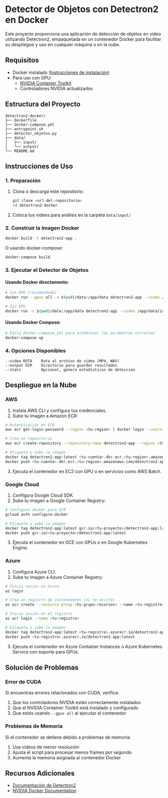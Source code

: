 # Detector de Objetos con Detectron2 en Docker

Este proyecto proporciona una aplicación de detección de objetos en video utilizando Detectron2, empaquetada en un contenedor Docker para facilitar su despliegue y uso en cualquier máquina o en la nube.

## Requisitos

- Docker instalado ([Instrucciones de instalación](https://docs.docker.com/get-docker/))
- Para uso con GPU:
  - [NVIDIA Container Toolkit](https://docs.nvidia.com/datacenter/cloud-native/container-toolkit/install-guide.html)
  - Controladores NVIDIA actualizados

## Estructura del Proyecto

```
detectron2-docker/
├── Dockerfile
├── docker-compose.yml
├── entrypoint.sh
├── detector_objetos.py
├── data/
│   ├── input/
│   └── output/
└── README.md
```

## Instrucciones de Uso

### 1. Preparación

1. Clona o descarga este repositorio:
   ```bash
   git clone <url-del-repositorio>
   cd detectron2-docker
   ```

2. Coloca tus videos para análisis en la carpeta `data/input/`

### 2. Construir la Imagen Docker

```bash
docker build -t detectron2-app .
```

O usando docker-compose:

```bash
docker-compose build
```

### 3. Ejecutar el Detector de Objetos

#### Usando Docker directamente:

```bash
# Con GPU (recomendado)
docker run --gpus all -v $(pwd)/data:/app/data detectron2-app --video /app/data/input/tu_video.mp4 --output /app/data/output --stats

# Sin GPU
docker run -v $(pwd)/data:/app/data detectron2-app --video /app/data/input/tu_video.mp4 --output /app/data/output --stats
```

#### Usando Docker Compose:

```bash
# Edita docker-compose.yml para establecer los parámetros correctos
docker-compose up
```

### 4. Opciones Disponibles

```
--video RUTA    Ruta al archivo de video (MP4, WAV)
--output DIR    Directorio para guardar resultados
--stats         Opcional, genera estadísticas de detección
```

## Despliegue en la Nube

### AWS

1. Instala AWS CLI y configura tus credenciales.
2. Sube tu imagen a Amazon ECR:

```bash
# Autenticación en ECR
aws ecr get-login-password --region <tu-region> | docker login --username AWS --password-stdin <tu-cuenta>.dkr.ecr.<tu-region>.amazonaws.com

# Crea un repositorio
aws ecr create-repository --repository-name detectron2-app --region <tu-region>

# Etiqueta y sube la imagen
docker tag detectron2-app:latest <tu-cuenta>.dkr.ecr.<tu-region>.amazonaws.com/detectron2-app:latest
docker push <tu-cuenta>.dkr.ecr.<tu-region>.amazonaws.com/detectron2-app:latest
```

3. Ejecuta el contenedor en EC2 con GPU o en servicios como AWS Batch.

### Google Cloud

1. Configura Google Cloud SDK.
2. Sube tu imagen a Google Container Registry:

```bash
# Configura docker para GCR
gcloud auth configure-docker

# Etiqueta y sube la imagen
docker tag detectron2-app:latest gcr.io/<tu-proyecto>/detectron2-app:latest
docker push gcr.io/<tu-proyecto>/detectron2-app:latest
```

3. Ejecuta el contenedor en GCE con GPUs o en Google Kubernetes Engine.

### Azure

1. Configura Azure CLI.
2. Sube tu imagen a Azure Container Registry:

```bash
# Inicia sesión en Azure
az login

# Crea un registro de contenedores (si no existe)
az acr create --resource-group <tu-grupo-recursos> --name <tu-registro> --sku Basic

# Inicia sesión en el registro
az acr login --name <tu-registro>

# Etiqueta y sube la imagen
docker tag detectron2-app:latest <tu-registro>.azurecr.io/detectron2-app:latest
docker push <tu-registro>.azurecr.io/detectron2-app:latest
```

3. Ejecuta el contenedor en Azure Container Instances o Azure Kubernetes Service con soporte para GPUs.

## Solución de Problemas

### Error de CUDA

Si encuentras errores relacionados con CUDA, verifica:

1. Que los controladores NVIDIA están correctamente instalados
2. Que el NVIDIA Container Toolkit está instalado y configurado
3. Que estás usando `--gpus all` al ejecutar el contenedor

### Problemas de Memoria

Si el contenedor se detiene debido a problemas de memoria:

1. Usa videos de menor resolución
2. Ajusta el script para procesar menos frames por segundo
3. Aumenta la memoria asignada al contenedor Docker

## Recursos Adicionales

- [Documentación de Detectron2](https://detectron2.readthedocs.io/)
- [NVIDIA Docker Documentation](https://docs.nvidia.com/datacenter/cloud-native/container-toolkit/overview.html)